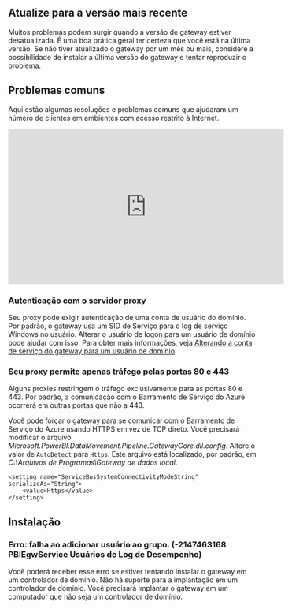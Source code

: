 ## <a name="update-to-the-latest-version"></a>Atualize para a versão mais recente
Muitos problemas podem surgir quando a versão de gateway estiver desatualizada.  É uma boa prática geral ter certeza que você está na última versão.  Se não tiver atualizado o gateway por um mês ou mais, considere a possibilidade de instalar a última versão do gateway e tentar reproduzir o problema.

## <a name="common-issues"></a>Problemas comuns
Aqui estão algumas resoluções e problemas comuns que ajudaram um número de clientes em ambientes com acesso restrito à Internet.

<iframe width="560" height="315" src="https://www.youtube.com/embed/-t7RO6mHATI?showinfo=0" frameborder="0" allowfullscreen></iframe>

### <a name="authentication-to-proxy-server"></a>Autenticação com o servidor proxy
Seu proxy pode exigir autenticação de uma conta de usuário do domínio. Por padrão, o gateway usa um SID de Serviço para o log de serviço Windows no usuário. Alterar o usuário de logon para um usuário de domínio pode ajudar com isso. Para obter mais informações, veja [Alterando a conta de serviço do gateway para um usuário de domínio](../service-gateway-proxy.md#changing-the-gateway-service-account-to-a-domain-user).

### <a name="your-proxy-only-allows-ports-80-and-443-traffic"></a>Seu proxy permite apenas tráfego pelas portas 80 e 443
Alguns proxies restringem o tráfego exclusivamente para as portas 80 e 443. Por padrão, a comunicação com o Barramento de Serviço do Azure ocorrerá em outras portas que não a 443.

Você pode forçar o gateway para se comunicar com o Barramento de Serviço do Azure usando HTTPS em vez de TCP direto. Você precisará modificar o arquivo *Microsoft.PowerBI.DataMovement.Pipeline.GatewayCore.dll.config*. Altere o valor de `AutoDetect` para `Https`. Este arquivo está localizado, por padrão, em *C:\Arquivos de Programas\Gateway de dados local*.

```
<setting name="ServiceBusSystemConnectivityModeString" serializeAs="String">
    <value>Https</value>
</setting>
```

## <a name="installation"></a>Instalação
### <a name="error-failed-to-add-user-to-group---2147463168---pbiegwservice---performance-log-users---"></a>Erro: falha ao adicionar usuário ao grupo.  (-2147463168   PBIEgwService   Usuários de Log de Desempenho)
Você poderá receber esse erro se estiver tentando instalar o gateway em um controlador de domínio. Não há suporte para a implantação em um controlador de domínio. Você precisará implantar o gateway em um computador que não seja um controlador de domínio.


